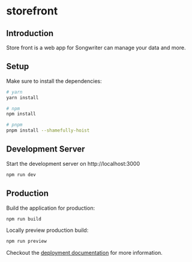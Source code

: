 # storefront

## Introduction

Store front is a web app for Songwriter can manage your data and more.

## Setup

Make sure to install the dependencies:

```bash
# yarn
yarn install

# npm
npm install

# pnpm
pnpm install --shamefully-hoist
```

## Development Server

Start the development server on http://localhost:3000

```bash
npm run dev
```

## Production

Build the application for production:

```bash
npm run build
```

Locally preview production build:

```bash
npm run preview
```

Checkout the
[deployment documentation](https://v3.nuxtjs.org/guide/deploy/presets) for more
information.
